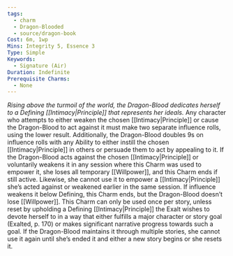 ```yaml
---
tags:
  - charm
  - Dragon-Blooded
  - source/dragon-book
Cost: 6m, 1wp
Mins: Integrity 5, Essence 3
Type: Simple
Keywords:
  - Signature (Air)
Duration: Indefinite
Prerequisite Charms:
  - None
---
```

*Rising above the turmoil of the world, the Dragon-Blood dedicates herself to a Defining [[Intimacy|Principle]] that represents her ideals.*
Any character who attempts to either weaken the chosen [[Intimacy|Principle]] or cause the Dragon-Blood to act against it must make two separate influence rolls, using the lower result. Additionally, the Dragon-Blood doubles 9s on influence rolls with any Ability to either instill the chosen [[Intimacy|Principle]] in others or persuade them to act by appealing to it. If the Dragon-Blood acts against the chosen [[Intimacy|Principle]] or voluntarily weakens it in any session where this Charm was used to empower it, she loses all temporary [[Willpower]], and this Charm ends if still active. Likewise, she cannot use it to empower a [[Intimacy|Principle]] she’s acted against or weakened earlier in the same session. If influence weakens it below Defining, this Charm ends, but the Dragon-Blood doesn’t lose [[Willpower]]. This Charm can only be used once per story, unless reset by upholding a Defining [[Intimacy|Principle]] the Exalt wishes to devote herself to in a way that either fulfills a major character or story goal (Exalted, p. 170) or makes significant narrative progress towards such a goal. If the Dragon-Blood maintains it through multiple stories, she cannot use it again until she’s ended it and either a new story begins or she resets it.